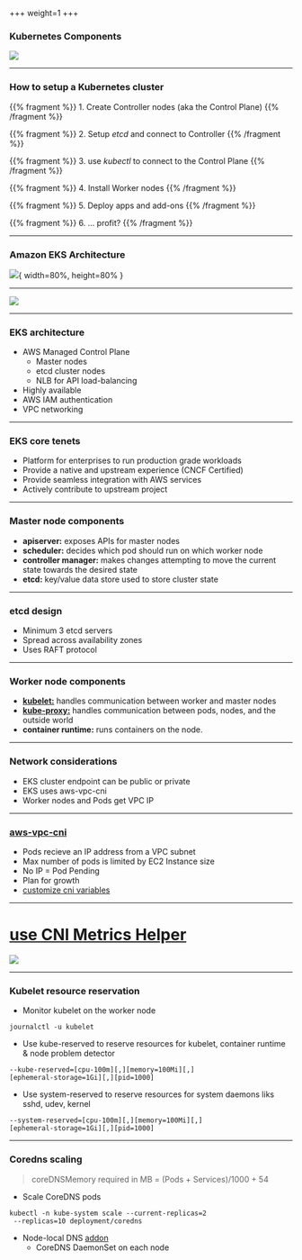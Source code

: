 +++
weight=1
+++


### Kubernetes Components

![](images/k8s-cluster-1.png)

---

### How to setup a Kubernetes cluster

{{% fragment %}} 1. Create Controller nodes (aka the Control Plane) {{% /fragment %}}

{{% fragment %}} 2. Setup *etcd* and connect to Controller {{% /fragment %}}

{{% fragment %}} 3. use *kubectl* to connect to the Control Plane {{% /fragment %}}

{{% fragment %}} 4. Install Worker nodes {{% /fragment %}}

{{% fragment %}} 5. Deploy apps and add-ons {{% /fragment %}}

{{% fragment %}} 6. ... profit? {{% /fragment %}}

---

### Amazon EKS Architecture

![](images/k8s-cluster-2.png){ width=80%, height=80% } 

---

![](images/k8s-cluster-3.png)

---

### EKS architecture
- AWS Managed Control Plane
  - Master nodes
  - etcd cluster nodes
  - NLB for API load-balancing
- Highly available
- AWS IAM authentication
- VPC networking

---

### EKS core tenets
- Platform for enterprises to run production grade workloads
- Provide a native and upstream experience (CNCF Certified)
- Provide seamless integration with AWS services
- Actively contribute to upstream project

---

### Master node components
- **apiserver:** exposes APIs for  master nodes 
- **scheduler:** decides which pod should run on which worker node
- **controller manager:** makes changes attempting to move the current state towards the desired state
- **etcd:** key/value data store used to store cluster state

---

### etcd design 
- Minimum 3 etcd servers 
- Spread across availability zones
- Uses RAFT protocol

---

### Worker node components
- [**kubelet:**](https://kubernetes.io/docs/reference/command-line-tools-reference/kubelet/) handles communication between worker and master nodes
- [**kube-proxy:**](https://kubernetes.io/docs/reference/command-line-tools-reference/kube-proxy/) handles communication between pods, nodes, and the outside world
- **container runtime:** runs containers on the node.

---

### Network considerations
- EKS cluster endpoint can be public or private
- EKS uses aws-vpc-cni
- Worker nodes and Pods get VPC IP

---

### [aws-vpc-cni](https://github.com/aws/amazon-vpc-cni-k8s)
- Pods recieve an IP address from a VPC subnet
- Max number of pods is limited by EC2 Instance size
- No IP = Pod Pending
- Plan for growth
- [customize cni variables](https://docs.aws.amazon.com/eks/latest/userguide/cni-env-vars.html)

---
# [use CNI Metrics Helper](https://docs.aws.amazon.com/eks/latest/userguide/cni-metrics-helper.html)
![](https://docs.aws.amazon.com/eks/latest/userguide/images/EKS_CNI_metrics.png)

---

### Kubelet resource reservation
- Monitor kubelet on the worker node

```
journalctl -u kubelet
```

- Use kube-reserved to reserve resources for kubelet, container runtime & node problem detector

```
--kube-reserved=[cpu-100m][,][memory=100Mi][,]
[ephemeral-storage=1Gi][,][pid=1000]
```

- Use system-reserved to reserve resources for system daemons liks sshd, udev, kernel
```
--system-reserved=[cpu-100m][,][memory=100Mi][,]
[ephemeral-storage=1Gi][,][pid=1000]
```


---

### Coredns scaling

> coreDNSMemory required in MB = (Pods + Services)/1000 + 54

- Scale CoreDNS pods 
```
kubectl -n kube-system scale --current-replicas=2
 --replicas=10 deployment/coredns
```
- Node-local DNS [addon](https://github.com/kubernetes/kubernetes/tree/master/cluster/addons/dns/nodelocaldns)
    - CoreDNS DaemonSet on each node

